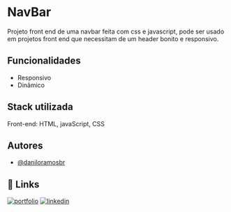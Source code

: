 # NavBar
Projeto front end de uma navbar feita com css e javascript, pode ser usado em projetos front end que necessitam de um header bonito e responsivo.




## Funcionalidades


- Responsivo
- Dinâmico


## Stack utilizada

Front-end: HTML, javaScript, CSS
## Autores

- [@daniloramosbr](https://www.github.com/daniloramosbr)


## 🔗 Links
[![portfolio](https://img.shields.io/badge/my_portfolio-000?style=for-the-badge&logo=ko-fi&logoColor=white)](https://daniloramosbr.github.io/portfolio/)
[![linkedin](https://img.shields.io/badge/linkedin-0A66C2?style=for-the-badge&logo=linkedin&logoColor=white)](https://www.linkedin.com/in/daniloramosbr)

